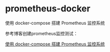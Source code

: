 # prometheus-docker
使用 docker-compose 搭建 Prometheus 监控系统


参考博客创建prometheus监控测试：

[使用 docker-compose 搭建 Prometheus 监控系统](https://blog.csdn.net/lihao21/article/details/104349219)